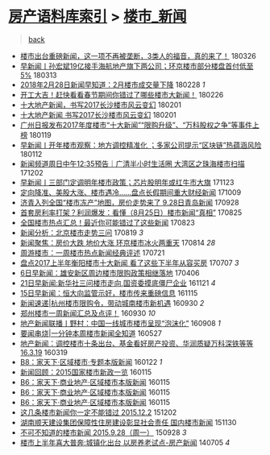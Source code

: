 [房产语料库索引](../../README.md)  > [楼市_新闻](楼市_新闻.md)
====
> [back](../README.md)

- [楼市出台重磅新闻，这一项不再被垄断，3类人的福音，真的来了！](http://jkwz.applinzi.com/ittc/7084922818947187728.html#%E6%A5%BC%E5%B8%82%E5%87%BA%E5%8F%B0%E9%87%8D%E7%A3%85%E6%96%B0%E9%97%BB%EF%BC%8C%E8%BF%99%E4%B8%80%E9%A1%B9%E4%B8%8D%E5%86%8D%E8%A2%AB%E5%9E%84%E6%96%AD%EF%BC%8C3%E7%B1%BB%E4%BA%BA%E7%9A%84%E7%A6%8F%E9%9F%B3%EF%BC%8C%E7%9C%9F%E7%9A%84%E6%9D%A5%E4%BA%86%EF%BC%81) 180326  
- [早新闻丨孙宏斌19亿接手海航地产旗下两公司；环京楼市部分楼盘首付低至5%](http://jkwz.applinzi.com/ittc/7079864284643591174.html#%E6%97%A9%E6%96%B0%E9%97%BB%E4%B8%A8%E5%AD%99%E5%AE%8F%E6%96%8C19%E4%BA%BF%E6%8E%A5%E6%89%8B%E6%B5%B7%E8%88%AA%E5%9C%B0%E4%BA%A7%E6%97%97%E4%B8%8B%E4%B8%A4%E5%85%AC%E5%8F%B8%EF%BC%9B%E7%8E%AF%E4%BA%AC%E6%A5%BC%E5%B8%82%E9%83%A8%E5%88%86%E6%A5%BC%E7%9B%98%E9%A6%96%E4%BB%98%E4%BD%8E%E8%87%B35%25) 180313  
- [2018年2月28日新闻早知道：2月楼市成交量下降](http://jkwz.applinzi.com/ittc/7075037834102965254.html#2018%E5%B9%B42%E6%9C%8828%E6%97%A5%E6%96%B0%E9%97%BB%E6%97%A9%E7%9F%A5%E9%81%93%EF%BC%9A2%E6%9C%88%E6%A5%BC%E5%B8%82%E6%88%90%E4%BA%A4%E9%87%8F%E4%B8%8B%E9%99%8D) 180228 *1* 
- [开工大吉！赶快看看春节期间你错过了哪些楼市大新闻！](http://jkwz.applinzi.com/ittc/7074427732358595600.html#%E5%BC%80%E5%B7%A5%E5%A4%A7%E5%90%89%EF%BC%81%E8%B5%B6%E5%BF%AB%E7%9C%8B%E7%9C%8B%E6%98%A5%E8%8A%82%E6%9C%9F%E9%97%B4%E4%BD%A0%E9%94%99%E8%BF%87%E4%BA%86%E5%93%AA%E4%BA%9B%E6%A5%BC%E5%B8%82%E5%A4%A7%E6%96%B0%E9%97%BB%EF%BC%81) 180226  
- [十大地产新闻，书写2017长沙楼市风云变幻](http://jkwz.applinzi.com/ittc/7065047145336275984.html#%E5%8D%81%E5%A4%A7%E5%9C%B0%E4%BA%A7%E6%96%B0%E9%97%BB%EF%BC%8C%E4%B9%A6%E5%86%992017%E9%95%BF%E6%B2%99%E6%A5%BC%E5%B8%82%E9%A3%8E%E4%BA%91%E5%8F%98%E5%B9%BB) 180201  
- [十大地产新闻 书写2017长沙楼市风云变幻](http://jkwz.applinzi.com/ittc/7065038208574686224.html#%E5%8D%81%E5%A4%A7%E5%9C%B0%E4%BA%A7%E6%96%B0%E9%97%BB+%E4%B9%A6%E5%86%992017%E9%95%BF%E6%B2%99%E6%A5%BC%E5%B8%82%E9%A3%8E%E4%BA%91%E5%8F%98%E5%B9%BB) 180201  
- [广州日报发布2017年度楼市“十大新闻”“限购升级”、“万科股权之争”等事件上榜](http://jkwz.applinzi.com/ittc/7060211689117451274.html#%E5%B9%BF%E5%B7%9E%E6%97%A5%E6%8A%A5%E5%8F%91%E5%B8%832017%E5%B9%B4%E5%BA%A6%E6%A5%BC%E5%B8%82%E2%80%9C%E5%8D%81%E5%A4%A7%E6%96%B0%E9%97%BB%E2%80%9D%E2%80%9C%E9%99%90%E8%B4%AD%E5%8D%87%E7%BA%A7%E2%80%9D%E3%80%81%E2%80%9C%E4%B8%87%E7%A7%91%E8%82%A1%E6%9D%83%E4%B9%8B%E4%BA%89%E2%80%9D%E7%AD%89%E4%BA%8B%E4%BB%B6%E4%B8%8A%E6%A6%9C) 180119  
- [早新闻丨开年楼市观察：地方调控精准化 ；多家公司提示“区块链”热蕴涵风险](http://jkwz.applinzi.com/ittc/7057596466686592010.html#%E6%97%A9%E6%96%B0%E9%97%BB%E4%B8%A8%E5%BC%80%E5%B9%B4%E6%A5%BC%E5%B8%82%E8%A7%82%E5%AF%9F%EF%BC%9A%E5%9C%B0%E6%96%B9%E8%B0%83%E6%8E%A7%E7%B2%BE%E5%87%86%E5%8C%96+%EF%BC%9B%E5%A4%9A%E5%AE%B6%E5%85%AC%E5%8F%B8%E6%8F%90%E7%A4%BA%E2%80%9C%E5%8C%BA%E5%9D%97%E9%93%BE%E2%80%9D%E7%83%AD%E8%95%B4%E6%B6%B5%E9%A3%8E%E9%99%A9) 180112  
- [新闻频道周日中午12:35预告｜广清半小时生活圈 大湾区之珠海楼市扫描](http://jkwz.applinzi.com/ittc/7042593088898335760.html#%E6%96%B0%E9%97%BB%E9%A2%91%E9%81%93%E5%91%A8%E6%97%A5%E4%B8%AD%E5%8D%8812%3A35%E9%A2%84%E5%91%8A%EF%BD%9C%E5%B9%BF%E6%B8%85%E5%8D%8A%E5%B0%8F%E6%97%B6%E7%94%9F%E6%B4%BB%E5%9C%88+%E5%A4%A7%E6%B9%BE%E5%8C%BA%E4%B9%8B%E7%8F%A0%E6%B5%B7%E6%A5%BC%E5%B8%82%E6%89%AB%E6%8F%8F) 171202  
- [早新闻丨三部门定调明年楼市政策；芯片股明年或扛牛市大旗](http://jkwz.applinzi.com/ittc/7039041587756139537.html#%E6%97%A9%E6%96%B0%E9%97%BB%E4%B8%A8%E4%B8%89%E9%83%A8%E9%97%A8%E5%AE%9A%E8%B0%83%E6%98%8E%E5%B9%B4%E6%A5%BC%E5%B8%82%E6%94%BF%E7%AD%96%EF%BC%9B%E8%8A%AF%E7%89%87%E8%82%A1%E6%98%8E%E5%B9%B4%E6%88%96%E6%89%9B%E7%89%9B%E5%B8%82%E5%A4%A7%E6%97%97) 171123  
- [定向降准、美股大涨、楼市遇冷……盘点长假期间重大财经新闻](http://jkwz.applinzi.com/ittc/7022444795484701713.html#%E5%AE%9A%E5%90%91%E9%99%8D%E5%87%86%E3%80%81%E7%BE%8E%E8%82%A1%E5%A4%A7%E6%B6%A8%E3%80%81%E6%A5%BC%E5%B8%82%E9%81%87%E5%86%B7%E2%80%A6%E2%80%A6%E7%9B%98%E7%82%B9%E9%95%BF%E5%81%87%E6%9C%9F%E9%97%B4%E9%87%8D%E5%A4%A7%E8%B4%A2%E7%BB%8F%E6%96%B0%E9%97%BB) 171009  
- [济青入列全国“楼市冻产”地图，房价走势来了 9.28日青岛新闻](http://jkwz.applinzi.com/ittc/7018419883140973584.html#%E6%B5%8E%E9%9D%92%E5%85%A5%E5%88%97%E5%85%A8%E5%9B%BD%E2%80%9C%E6%A5%BC%E5%B8%82%E5%86%BB%E4%BA%A7%E2%80%9D%E5%9C%B0%E5%9B%BE%EF%BC%8C%E6%88%BF%E4%BB%B7%E8%B5%B0%E5%8A%BF%E6%9D%A5%E4%BA%86+9.28%E6%97%A5%E9%9D%92%E5%B2%9B%E6%96%B0%E9%97%BB) 170928  
- [首套房利率打架？利润爆发：看懂（8月25日）楼市新闻“真相”](http://jkwz.applinzi.com/ittc/7005725909716567056.html#%E9%A6%96%E5%A5%97%E6%88%BF%E5%88%A9%E7%8E%87%E6%89%93%E6%9E%B6%EF%BC%9F%E5%88%A9%E6%B6%A6%E7%88%86%E5%8F%91%EF%BC%9A%E7%9C%8B%E6%87%82%EF%BC%888%E6%9C%8825%E6%97%A5%EF%BC%89%E6%A5%BC%E5%B8%82%E6%96%B0%E9%97%BB%E2%80%9C%E7%9C%9F%E7%9B%B8%E2%80%9D) 170825  
- [全国楼市热点汇总！最近你可能错过了这些新闻](http://jkwz.applinzi.com/ittc/7005021919903220752.html#%E5%85%A8%E5%9B%BD%E6%A5%BC%E5%B8%82%E7%83%AD%E7%82%B9%E6%B1%87%E6%80%BB%EF%BC%81%E6%9C%80%E8%BF%91%E4%BD%A0%E5%8F%AF%E8%83%BD%E9%94%99%E8%BF%87%E4%BA%86%E8%BF%99%E4%BA%9B%E6%96%B0%E9%97%BB) 170823  
- [新闻分析：北京楼市走势三问](http://jkwz.applinzi.com/ittc/7003451858365187089.html#%E6%96%B0%E9%97%BB%E5%88%86%E6%9E%90%EF%BC%9A%E5%8C%97%E4%BA%AC%E6%A5%BC%E5%B8%82%E8%B5%B0%E5%8A%BF%E4%B8%89%E9%97%AE) 170819 *3* 
- [新闻聚焦：房价大跌 地价大涨 环京楼市冰火两重天](http://jkwz.applinzi.com/ittc/7001614769214456848.html#%E6%96%B0%E9%97%BB%E8%81%9A%E7%84%A6%EF%BC%9A%E6%88%BF%E4%BB%B7%E5%A4%A7%E8%B7%8C+%E5%9C%B0%E4%BB%B7%E5%A4%A7%E6%B6%A8+%E7%8E%AF%E4%BA%AC%E6%A5%BC%E5%B8%82%E5%86%B0%E7%81%AB%E4%B8%A4%E9%87%8D%E5%A4%A9) 170814 *28* 
- [周游楼市：一周楼市热点新闻经典评述](http://jkwz.applinzi.com/ittc/6992808732088861712.html#%E5%91%A8%E6%B8%B8%E6%A5%BC%E5%B8%82%EF%BC%9A%E4%B8%80%E5%91%A8%E6%A5%BC%E5%B8%82%E7%83%AD%E7%82%B9%E6%96%B0%E9%97%BB%E7%BB%8F%E5%85%B8%E8%AF%84%E8%BF%B0) 170721  
- [盘点2017上半年衡阳楼市十大新闻 看了这些下半年从容买房](http://jkwz.applinzi.com/ittc/6987375835919942660.html#%E7%9B%98%E7%82%B92017%E4%B8%8A%E5%8D%8A%E5%B9%B4%E8%A1%A1%E9%98%B3%E6%A5%BC%E5%B8%82%E5%8D%81%E5%A4%A7%E6%96%B0%E9%97%BB+%E7%9C%8B%E4%BA%86%E8%BF%99%E4%BA%9B%E4%B8%8B%E5%8D%8A%E5%B9%B4%E4%BB%8E%E5%AE%B9%E4%B9%B0%E6%88%BF) 170707 *3* 
- [6日早新闻：雄安新区周边楼市限购政策相继落地](http://jkwz.applinzi.com/ittc/6953312989519283205.html#6%E6%97%A5%E6%97%A9%E6%96%B0%E9%97%BB%EF%BC%9A%E9%9B%84%E5%AE%89%E6%96%B0%E5%8C%BA%E5%91%A8%E8%BE%B9%E6%A5%BC%E5%B8%82%E9%99%90%E8%B4%AD%E6%94%BF%E7%AD%96%E7%9B%B8%E7%BB%A7%E8%90%BD%E5%9C%B0) 170406  
- [21日早新闻:新华社三问楼市走向,国资委摸底僵尸企业](http://jkwz.applinzi.com/ittc/6902849047487841285.html#21%E6%97%A5%E6%97%A9%E6%96%B0%E9%97%BB%3A%E6%96%B0%E5%8D%8E%E7%A4%BE%E4%B8%89%E9%97%AE%E6%A5%BC%E5%B8%82%E8%B5%B0%E5%90%91%2C%E5%9B%BD%E8%B5%84%E5%A7%94%E6%91%B8%E5%BA%95%E5%83%B5%E5%B0%B8%E4%BC%81%E4%B8%9A) 161121 *4* 
- [15日早新闻：恒大向监管示好，楼市传来重磅信息](http://jkwz.applinzi.com/ittc/6900622428064973829.html#15%E6%97%A5%E6%97%A9%E6%96%B0%E9%97%BB%EF%BC%9A%E6%81%92%E5%A4%A7%E5%90%91%E7%9B%91%E7%AE%A1%E7%A4%BA%E5%A5%BD%EF%BC%8C%E6%A5%BC%E5%B8%82%E4%BC%A0%E6%9D%A5%E9%87%8D%E7%A3%85%E4%BF%A1%E6%81%AF) 161115  
- [新闻速递|杭州楼市限购令，带动城南楼市新机遇](http://jkwz.applinzi.com/ittc/6883701598034854917.html#%E6%96%B0%E9%97%BB%E9%80%9F%E9%80%92%7C%E6%9D%AD%E5%B7%9E%E6%A5%BC%E5%B8%82%E9%99%90%E8%B4%AD%E4%BB%A4%EF%BC%8C%E5%B8%A6%E5%8A%A8%E5%9F%8E%E5%8D%97%E6%A5%BC%E5%B8%82%E6%96%B0%E6%9C%BA%E9%81%87) 160930 *2* 
- [郑州楼市一周新闻汇总及点评！](http://jkwz.applinzi.com/ittc/6883699962033996804.html#%E9%83%91%E5%B7%9E%E6%A5%BC%E5%B8%82%E4%B8%80%E5%91%A8%E6%96%B0%E9%97%BB%E6%B1%87%E6%80%BB%E5%8F%8A%E7%82%B9%E8%AF%84%EF%BC%81) 160930 *10* 
- [地产新闻联播丨野村：中国一线城市楼市呈现“泡沫化”](http://jkwz.applinzi.com/ittc/6875411299537781764.html#%E5%9C%B0%E4%BA%A7%E6%96%B0%E9%97%BB%E8%81%94%E6%92%AD%E4%B8%A8%E9%87%8E%E6%9D%91%EF%BC%9A%E4%B8%AD%E5%9B%BD%E4%B8%80%E7%BA%BF%E5%9F%8E%E5%B8%82%E6%A5%BC%E5%B8%82%E5%91%88%E7%8E%B0%E2%80%9C%E6%B3%A1%E6%B2%AB%E5%8C%96%E2%80%9D) 160908 *1* 
- [要闻串烧|一分钟本周楼市新闻全知道](http://jkwz.applinzi.com/ittc/6836956270313341956.html#%E8%A6%81%E9%97%BB%E4%B8%B2%E7%83%A7%7C%E4%B8%80%E5%88%86%E9%92%9F%E6%9C%AC%E5%91%A8%E6%A5%BC%E5%B8%82%E6%96%B0%E9%97%BB%E5%85%A8%E7%9F%A5%E9%81%93) 160527  
- [地产新闻：调控楼市十条出台、基金看好房产投资、华润质疑万科深铁等等16.3.19](http://jkwz.applinzi.com/ittc/6811211559162348548.html#%E5%9C%B0%E4%BA%A7%E6%96%B0%E9%97%BB%EF%BC%9A%E8%B0%83%E6%8E%A7%E6%A5%BC%E5%B8%82%E5%8D%81%E6%9D%A1%E5%87%BA%E5%8F%B0%E3%80%81%E5%9F%BA%E9%87%91%E7%9C%8B%E5%A5%BD%E6%88%BF%E4%BA%A7%E6%8A%95%E8%B5%84%E3%80%81%E5%8D%8E%E6%B6%A6%E8%B4%A8%E7%96%91%E4%B8%87%E7%A7%91%E6%B7%B1%E9%93%81%E7%AD%89%E7%AD%8916.3.19) 160319  
- [B8：家天下·区域楼市·专题本版新闻](http://jkwz.applinzi.com/ittc/6790011140046324740.html#B8%EF%BC%9A%E5%AE%B6%E5%A4%A9%E4%B8%8B%C2%B7%E5%8C%BA%E5%9F%9F%E6%A5%BC%E5%B8%82%C2%B7%E4%B8%93%E9%A2%98%E6%9C%AC%E7%89%88%E6%96%B0%E9%97%BB) 160122 *1* 
- [新闻回顾：2015国家楼市新政一览](http://jkwz.applinzi.com/ittc/6787243317519713284.html#%E6%96%B0%E9%97%BB%E5%9B%9E%E9%A1%BE%EF%BC%9A2015%E5%9B%BD%E5%AE%B6%E6%A5%BC%E5%B8%82%E6%96%B0%E6%94%BF%E4%B8%80%E8%A7%88) 160115  
- [B6：家天下·商业地产·区域楼市本版新闻](http://jkwz.applinzi.com/ittc/6787445483870094340.html#B6%EF%BC%9A%E5%AE%B6%E5%A4%A9%E4%B8%8B%C2%B7%E5%95%86%E4%B8%9A%E5%9C%B0%E4%BA%A7%C2%B7%E5%8C%BA%E5%9F%9F%E6%A5%BC%E5%B8%82%E6%9C%AC%E7%89%88%E6%96%B0%E9%97%BB) 160115  
- [B6：家天下·商业地产·区域楼市本版新闻](http://jkwz.applinzi.com/ittc/6787445472906183685.html#B6%EF%BC%9A%E5%AE%B6%E5%A4%A9%E4%B8%8B%C2%B7%E5%95%86%E4%B8%9A%E5%9C%B0%E4%BA%A7%C2%B7%E5%8C%BA%E5%9F%9F%E6%A5%BC%E5%B8%82%E6%9C%AC%E7%89%88%E6%96%B0%E9%97%BB) 160115  
- [B6：家天下·商业地产·区域楼市本版新闻](http://jkwz.applinzi.com/ittc/6787445468481192965.html#B6%EF%BC%9A%E5%AE%B6%E5%A4%A9%E4%B8%8B%C2%B7%E5%95%86%E4%B8%9A%E5%9C%B0%E4%BA%A7%C2%B7%E5%8C%BA%E5%9F%9F%E6%A5%BC%E5%B8%82%E6%9C%AC%E7%89%88%E6%96%B0%E9%97%BB) 160115  
- [这几条楼市新闻你一定不能错过 2015.12.2](http://jkwz.applinzi.com/ittc/6771140961388463108.html#%E8%BF%99%E5%87%A0%E6%9D%A1%E6%A5%BC%E5%B8%82%E6%96%B0%E9%97%BB%E4%BD%A0%E4%B8%80%E5%AE%9A%E4%B8%8D%E8%83%BD%E9%94%99%E8%BF%87+2015.12.2) 151202  
- [湖南顺天建设集团保障性住房建设彰显社会责任 国内楼市新闻](http://jkwz.applinzi.com/ittc/6770445021987996676.html#%E6%B9%96%E5%8D%97%E9%A1%BA%E5%A4%A9%E5%BB%BA%E8%AE%BE%E9%9B%86%E5%9B%A2%E4%BF%9D%E9%9A%9C%E6%80%A7%E4%BD%8F%E6%88%BF%E5%BB%BA%E8%AE%BE%E5%BD%B0%E6%98%BE%E7%A4%BE%E4%BC%9A%E8%B4%A3%E4%BB%BB+%E5%9B%BD%E5%86%85%E6%A5%BC%E5%B8%82%E6%96%B0%E9%97%BB) 151130  
- [不可不知道的楼市新闻 2015.9.28（周一）](http://jkwz.applinzi.com/ittc/6747129890001781764.html#%E4%B8%8D%E5%8F%AF%E4%B8%8D%E7%9F%A5%E9%81%93%E7%9A%84%E6%A5%BC%E5%B8%82%E6%96%B0%E9%97%BB+2015.9.28%EF%BC%88%E5%91%A8%E4%B8%80%EF%BC%89) 150928 *3* 
- [楼市上半年喜大普奔:城镇化出台 以房养老试点-房产新闻](http://jkwz.applinzi.com/ittc/547650611369195417.html#%E6%A5%BC%E5%B8%82%E4%B8%8A%E5%8D%8A%E5%B9%B4%E5%96%9C%E5%A4%A7%E6%99%AE%E5%A5%94%3A%E5%9F%8E%E9%95%87%E5%8C%96%E5%87%BA%E5%8F%B0+%E4%BB%A5%E6%88%BF%E5%85%BB%E8%80%81%E8%AF%95%E7%82%B9-%E6%88%BF%E4%BA%A7%E6%96%B0%E9%97%BB) 140705 *4* 
